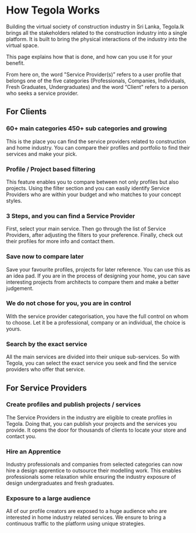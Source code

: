 # How Tegola Works

Building the virtual society of construction industry in Sri Lanka, Tegola.lk brings all the stakeholders related to the construction industry into a single platform. It is built to bring the physical interactions of the industry into the virtual space.

This page explains how that is done, and how can you use it for your benefit.

From here on, the word "Service Provider(s)” refers to a user profile that belongs one of the five categories (Professionals, Companies, Individuals, Fresh Graduates, Undergraduates) and the word “Client" refers to a person who seeks a service provider.

## For Clients

### 60+ main categories 450+ sub categories and growing

This is the place you can find the service providers related to construction and home industry. You can compare their profiles and portfolio to find their services and make your pick.

### Profile / Project based filtering

This feature enables you to compare between not only profiles but also projects. Using the filter section and you can easily identify Service Providers who are within your budget and who matches to your concept styles.

### 3 Steps, and you can find a Service Provider

First, select your main service. Then go through the list of Service Providers, after adjusting the filters to your preference. Finally, check out their profiles for more info and contact them.

### Save now to compare later

Save your favourite profiles, projects for later reference. You can use this as an idea pad. If you are in the process of designing your home, you can save interesting projects from architects to compare them and make a better judgement.

### We do not chose for you, you are in control

With the service provider categorisation, you have the full control on whom to choose. Let it be a professional, company or an individual, the choice is yours.

### Search by the exact service

All the main services are divided into their unique sub-services. So with Tegola, you can select the exact service you seek and find the service providers who offer that service.


## For Service Providers

### Create profiles and publish projects / services

The Service Providers in the industry are eligible to create profiles in Tegola. Doing that, you can publish your projects and the services you provide. It opens the door for thousands of clients to locate your store and contact you.

### Hire an Apprentice

Industry professionals and companies from selected categories can now hire a design apprentice to outsource their modelling work. This enables professionals some relaxation while ensuring the industry exposure of design undergraduates and fresh graduates.

### Exposure to a large audience

All of our profile creators are exposed to a huge audience who are interested in home industry related services. We ensure to bring a continuous traffic to the platform using unique strategies.

